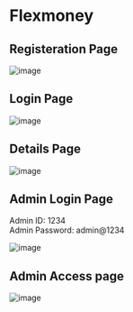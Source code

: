# Flexmoney

## Registeration Page
![image](https://user-images.githubusercontent.com/68052449/207805439-c194e09b-b394-4a26-90b8-297ecf220299.png)

## Login Page
![image](https://user-images.githubusercontent.com/68052449/207805720-cbbd8ce1-e051-4960-a97e-aab2d8c50d62.png)

## Details Page
![image](https://user-images.githubusercontent.com/68052449/207805886-61e58dbc-6038-4c74-aeb3-bc6f45ce5277.png)

## Admin Login Page
Admin ID: 1234 <br/>
Admin Password: admin@1234

![image](https://user-images.githubusercontent.com/68052449/207806080-5af86745-818b-4444-925a-5bfd8ddecb40.png)

## Admin Access page
![image](https://user-images.githubusercontent.com/68052449/207806267-3aaaf85b-d4f5-4a60-9299-e6340decb681.png)
